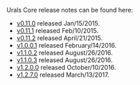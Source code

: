 Urals Core release notes can be found here:

- [v0.11.0](release-notes/release-notes-0.11.0.md) released Jan/15/2015.
- [v0.11.1](release-notes/release-notes-0.11.1.md) released Feb/10/2015.
- [v0.11.2](release-notes/release-notes-0.11.2.md) released April/21/2015.
- [v1.0.0.1](release-notes/release-notes-1.0.0.1.md) released February/14/2016.
- [v1.1.0.2](release-notes/release-notes-1.1.0.2.md) released August/26/2016.
- [v1.1.0.3](release-notes/release-notes-1.1.0.3.md) released August/26/2016.
- [v1.2.0.0](release-notes/release-notes-1.2.0.0.md) released October/10/2016.
- [v1.2.7.0](release-notes/release-notes-1.2.7.0.md) released March/13/2017.